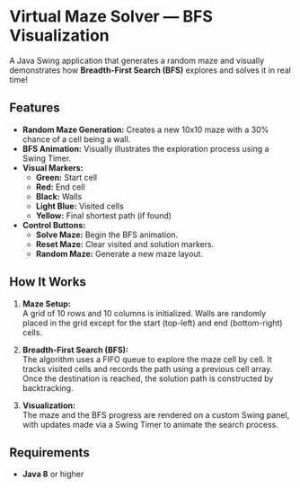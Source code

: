 # Virtual Maze Solver — BFS Visualization


A Java Swing application that generates a random maze and visually demonstrates how **Breadth-First Search (BFS)** explores and solves it in real time!

## Features

- **Random Maze Generation:** Creates a new 10x10 maze with a 30% chance of a cell being a wall.
- **BFS Animation:** Visually illustrates the exploration process using a Swing Timer.
- **Visual Markers:**
  - **Green:** Start cell
  - **Red:** End cell
  - **Black:** Walls
  - **Light Blue:** Visited cells
  - **Yellow:** Final shortest path (if found)
- **Control Buttons:**
  - **Solve Maze:** Begin the BFS animation.
  - **Reset Maze:** Clear visited and solution markers.
  - **Random Maze:** Generate a new maze layout.

## How It Works

1. **Maze Setup:**  
   A grid of 10 rows and 10 columns is initialized. Walls are randomly placed in the grid except for the start (top-left) and end (bottom-right) cells.

2. **Breadth-First Search (BFS):**  
   The algorithm uses a FIFO queue to explore the maze cell by cell. It tracks visited cells and records the path using a previous cell array. Once the destination is reached, the solution path is constructed by backtracking.

3. **Visualization:**  
   The maze and the BFS progress are rendered on a custom Swing panel, with updates made via a Swing Timer to animate the search process.

## Requirements

- **Java 8** or higher
